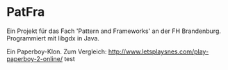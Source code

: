 # PatFra
Ein Projekt für das Fach 'Pattern and Frameworks' an der FH Brandenburg. Programmiert mit libgdx in Java.

Ein Paperboy-Klon. Zum Vergleich: http://www.letsplaysnes.com/play-paperboy-2-online/
test

